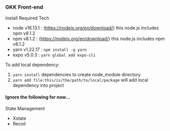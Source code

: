 ### GKK Front-end

Install Required Tech
- node v16.13.1 : (https://nodejs.org/en/download/) this node.js includes npm v8.1.2
- npm  v8.1.2   : (https://nodejs.org/en/download/) this node.js includes npm v8.1.2
- yarn v1.22.17 : `npm install -g yarn`
- expo v5.0.3   : `yarn global add expo-cli`

To add local dependency:
1. `yarn install` dependencies to create node_module directory 
2. `yarn add file:this/is/the/path/to/local/package` will add local dependency into project


#### Ignore the following for now... 
State Management 
- Xstate
- Recoil 
